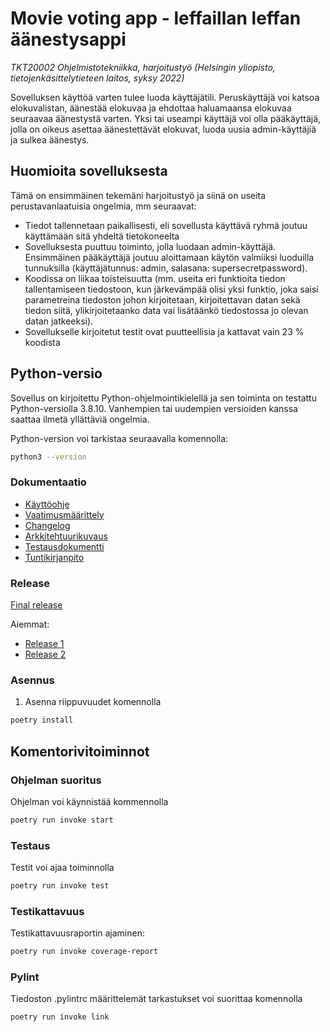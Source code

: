 # Movie voting app - leffaillan leffan äänestysappi
_TKT20002 Ohjelmistotekniikka, harjoitustyö (Helsingin yliopisto, tietojenkäsittelytieteen laitos, syksy 2022)_

Sovelluksen käyttöä varten tulee luoda käyttäjätili. Peruskäyttäjä voi katsoa elokuvalistan, äänestää elokuvaa ja ehdottaa haluamaansa elokuvaa seuraavaa äänestystä varten. Yksi tai useampi käyttäjä voi olla pääkäyttäjä, jolla on oikeus asettaa äänestettävät elokuvat, luoda uusia admin-käyttäjiä ja sulkea äänestys. 


## Huomioita sovelluksesta

Tämä on ensimmäinen tekemäni harjoitustyö ja siinä on useita perustavanlaatuisia ongelmia, mm seuraavat:
- Tiedot tallennetaan paikallisesti, eli sovellusta käyttävä ryhmä joutuu käyttämään sitä yhdeltä tietokoneelta
- Sovelluksesta puuttuu toiminto, jolla luodaan admin-käyttäjä. Ensimmäinen pääkäyttäjä joutuu aloittamaan käytön valmiiksi luoduilla tunnuksilla (käyttäjätunnus: admin, salasana: supersecretpassword).
- Koodissa on liikaa toisteisuutta (mm. useita eri funktioita tiedon tallentamiseen tiedostoon, kun järkevämpää olisi yksi funktio, joka saisi parametreina tiedoston johon kirjoitetaan, kirjoitettavan datan sekä tiedon siitä, ylikirjoitetaanko data vai lisätäänkö tiedostossa jo olevan datan jatkeeksi). 
- Sovellukselle kirjoitetut testit ovat puutteellisia ja kattavat vain 23 % koodista


## Python-versio

Sovellus on kirjoitettu Python-ohjelmointikielellä ja sen toiminta on testattu Python-versiolla 3.8.10. Vanhempien tai uudempien versioiden kanssa saattaa ilmetä yllättäviä ongelmia.

Python-version voi tarkistaa seuraavalla komennolla:

```bash
python3 --version
``` 


### Dokumentaatio

- [Käyttöohje](https://github.com/KatjaKvintus/ot-harjoitustyo/blob/master/dokumentaatio/kayttoohje.md)
- [Vaatimusmäärittely](https://github.com/KatjaKvintus/ot-harjoitustyo/blob/master/dokumentaatio/vaatimusmaarittely.md)
- [Changelog](https://github.com/KatjaKvintus/ot-harjoitustyo/blob/master/dokumentaatio/changelog.md)
- [Arkkitehtuurikuvaus](https://github.com/KatjaKvintus/ot-harjoitustyo/blob/master/dokumentaatio/arkkitehtuuri.md)
- [Testausdokumentti](https://github.com/KatjaKvintus/ot-harjoitustyo/blob/master/dokumentaatio/testaus.md)
- [Tuntikirjanpito](https://github.com/KatjaKvintus/ot-harjoitustyo/blob/master/dokumentaatio/tuntikirjanpito.md)


### Release

[Final release](https://github.com/KatjaKvintus/movie-voting-app/releases/tag/viikko7)


Aiemmat:
- [Release 1](https://github.com/KatjaKvintus/ot-harjoitustyo/releases/tag/viikko5)
- [Release 2](https://github.com/KatjaKvintus/ot-harjoitustyo/releases/tag/viikko6)


### Asennus

1. Asenna riippuvuudet komennolla
```bash
poetry install
```

## Komentorivitoiminnot

### Ohjelman suoritus

Ohjelman voi käynnistää kommennolla 

```bash
poetry run invoke start
```


### Testaus

Testit voi ajaa toiminnolla 

```bash
poetry run invoke test
```


### Testikattavuus

Testikattavuusraportin ajaminen:

```bash
poetry run invoke coverage-report
```


### Pylint

Tiedoston .pylintrc määrittelemät tarkastukset voi suorittaa komennolla

```bash
poetry run invoke link
```

